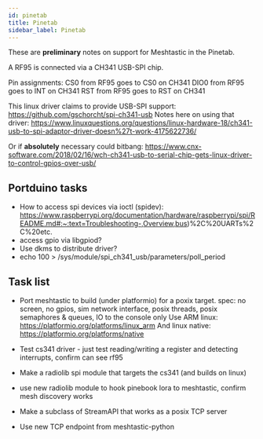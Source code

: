 ```yaml
---
id: pinetab
title: Pinetab
sidebar_label: Pinetab
---
```


These are **preliminary** notes on support for Meshtastic in the Pinetab.

A RF95 is connected via a CH341 USB-SPI chip.

Pin assignments:
CS0 from RF95 goes to CS0 on CH341
DIO0 from RF95 goes to INT on CH341
RST from RF95 goes to RST on CH341

This linux driver claims to provide USB-SPI support: https://github.com/gschorcht/spi-ch341-usb
Notes here on using that driver: https://www.linuxquestions.org/questions/linux-hardware-18/ch341-usb-to-spi-adaptor-driver-doesn%27t-work-4175622736/

Or if **absolutely** necessary could bitbang: https://www.cnx-software.com/2018/02/16/wch-ch341-usb-to-serial-chip-gets-linux-driver-to-control-gpios-over-usb/

## Portduino tasks

- How to access spi devices via ioctl (spidev): https://www.raspberrypi.org/documentation/hardware/raspberrypi/spi/README.md#:~:text=Troubleshooting-,Overview,bus)%2C%20UARTs%2C%20etc.
- access gpio via libgpiod?
- Use dkms to distribute driver?
- echo 100 > /sys/module/spi_ch341_usb/parameters/poll_period

## Task list

- Port meshtastic to build (under platformio) for a poxix target. spec: no screen, no gpios, sim network interface, posix threads, posix semaphores & queues, IO to the console only
  Use ARM linux: https://platformio.org/platforms/linux_arm
  And linux native: https://platformio.org/platforms/native

- Test cs341 driver - just test reading/writing a register and detecting interrupts, confirm can see rf95
- Make a radiolib spi module that targets the cs341 (and builds on linux)
- use new radiolib module to hook pinebook lora to meshtastic, confirm mesh discovery works
- Make a subclass of StreamAPI that works as a posix TCP server
- Use new TCP endpoint from meshtastic-python
